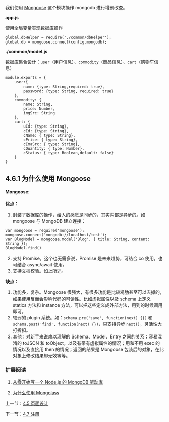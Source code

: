 我们使用 [Mongoose](https://github.com/Automattic/mongoose) 这个模块操作 mongodb 进行增删改查。

**app.js**

使用全局变量实现数据库操作
```
global.dbHelper = require('./common/dbHelper');
global.db = mongoose.connect(config.mongodb);

```

**./common/model.js**

数据库集合设计：`user`（用户信息）、`commodity`（商品信息）、`cart`（购物车信息）
```
module.exports = {
    user:{
        name: {type: String,required: true},
        password: {type: String, required: true}
    },
    commodity: {
        name: String,
        price: Number,
        imgSrc: String
    },
    cart: {
        uId: {type: String},
        cId: {type: String},
        cName: { type: String},
        cPrice: { type: String},
        cImaSrc: { type: String},
        cQuantity: { type: Number},
        cStatus: { type: Boolean,default: false} 
    }
}

```

## 4.6.1 为什么使用 Mongoose


#### Mongoose:

**优点：**

1. 封装了数据库的操作，给人的感觉是同步的，其实内部是异步的。如 mongoose 与 MongoDB 建立连接：
```
var mongoose = require('mongoose');
mongoose.connect('mongodb://localhost/test');
var BlogModel = mongoose.model('Blog', { title: String, content: String });
BlogModel.find()
```
2. 支持 Promise。这个也无需多说，Promise 是未来趋势，可结合 co 使用，也可结合 async/await 使用。
3. 支持文档校验。如上所述。

**缺点：**

1. 功能多，复杂。Mongoose 很强大，有很多功能是比较鸡肋甚至可以去掉的，如果使用反而会影响代码的可读性。比如虚拟属性以及 schema 上定义 statics 方法和 instance 方法，可以把这些定义成外部方法，用到的时候调用即可。
2. 较弱的 plugin 系统。如：`schema.pre('save', function(next) {})` 和 `schema.post('find', function(next) {})`，只支持异步 `next()`，灵活性大打折扣。
3. 其他：对新手来说难以理解的 Schema、Model、Entry 之间的关系；容易混淆的 toJSON 和 toObject，以及有带有虚拟属性的情况；用和不用 exec 的情况以及直接用 then 的情况；返回的结果是 Mongoose 包装后的对象，在此对象上修改结果却无效等等。



### 扩展阅读

1. [从零开始写一个 Node.js 的 MongoDB 驱动库](https://zhuanlan.zhihu.com/p/24308524)

2. [为什么使用 Mongolass](https://github.com/nswbmw/N-blog/blob/master/book/4.6%20%E8%BF%9E%E6%8E%A5%E6%95%B0%E6%8D%AE%E5%BA%93.md)


上一节：[4.5 页面设计](https://github.com/18820227745/shop-demo-node/blob/master/book/4.5%20%E9%A1%B5%E9%9D%A2%E8%AE%BE%E8%AE%A1.md)

下一节：[4.7 注册](https://github.com/18820227745/shop-demo-node/blob/master/book/4.7%20%E6%B3%A8%E5%86%8C.md)
